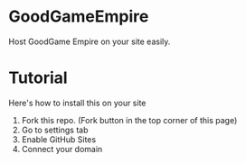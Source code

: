 # GoodGameEmpire
Host GoodGame Empire on your site easily.

# Tutorial
Here's how to install this on your site

1. Fork this repo. (Fork button in the top corner of this page)
2. Go to settings tab
3. Enable GitHub Sites
4. Connect your domain
